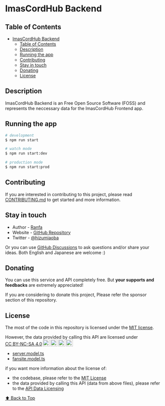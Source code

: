 # ImasCordHub Backend

## Table of Contents
- [ImasCordHub Backend](#imascordhub-backend)
  - [Table of Contents](#table-of-contents)
  - [Description](#description)
  - [Running the app](#running-the-app)
  - [Contributing](#contributing)
  - [Stay in touch](#stay-in-touch)
  - [Donating](#donating)
  - [License](#license)


## Description

ImasCordHub Backend is an Free Open Source Software (FOSS) and represents the neccessary data for the ImasCordHub Frontend app. 

## Running the app

```bash
# development
$ npm run start

# watch mode
$ npm run start:dev

# production mode
$ npm run start:prod
```

## Contributing

If you are interested in contributing to this project, please read [CONTRIBUTING.md](doc/CONTRIBUTING.md) to get started and more information.

## Stay in touch

- Author - [Ranfa](https://hizumiaoba.github.io/Personal-pages/)
- Website - [GitHub Repository](https://github.com/Secret-Society-Braid/imas-cord-hub-backend)
- Twitter - [@hizumiaoba](https://twitter.com/hizumiaoba)

Or you can use [GitHub Discussions](https://github.com/Secret-Society-Braid/imas-cord-hub-backend/discussions) to ask questions and/or share your ideas. Both English and Japanese are welcome :)

## Donating

You can use this service and API completely free. But **your supports and feedbacks** are extremely appreciated!

If you are considering to donate this project, Please refer the sponsor section of this repository.


## License

The most of the code in this repository is licensed under the [MIT license](doc/LICENSE).

<p xmlns:cc="http://creativecommons.org/ns#" xmlns:dct="http://purl.org/dc/terms/">However, the data provided by calling this API are licensed under <a href="http://creativecommons.org/licenses/by-nc-sa/4.0/?ref=chooser-v1" target="_blank" rel="license noopener noreferrer" style="display:inline-block;">CC BY-NC-SA 4.0<img style="height:22px!important;margin-left:3px;vertical-align:text-bottom;" src="https://mirrors.creativecommons.org/presskit/icons/cc.svg?ref=chooser-v1"><img style="height:22px!important;margin-left:3px;vertical-align:text-bottom;" src="https://mirrors.creativecommons.org/presskit/icons/by.svg?ref=chooser-v1"><img style="height:22px!important;margin-left:3px;vertical-align:text-bottom;" src="https://mirrors.creativecommons.org/presskit/icons/nc.svg?ref=chooser-v1"><img style="height:22px!important;margin-left:3px;vertical-align:text-bottom;" src="https://mirrors.creativecommons.org/presskit/icons/sa.svg?ref=chooser-v1"></a></p>

- [server.model.ts](https://github.com/Secret-Society-Braid/imas-cord-hub-backend/blob/main/src/server/model/server.model.ts)
- [fansite.model.ts](https://github.com/Secret-Society-Braid/imas-cord-hub-backend/blob/main/src/fansite/model/fansite.model.ts)

if you want more information about the license of:

- the codebase, please refer to the [MIT License](LICENSE)
- the data provided by calling this API (data from above files), please refer to the [API Data Licensing](doc/API_DATA_LICENSE.md)

[⬆️ Back to Top](#table-of-contents)
